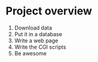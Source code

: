 # Project overview

1. Download data
2. Put it in a database
3. Write a web page
4. Write the CGI scripts
5. Be awesome
